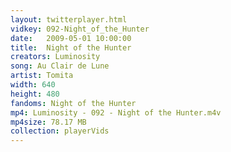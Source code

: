 ```yaml
---
layout: twitterplayer.html
vidkey: 092-Night_of_the_Hunter
date:   2009-05-01 10:00:00
title:  Night of the Hunter
creators: Luminosity
song: Au Clair de Lune
artist: Tomita
width: 640
height: 480
fandoms: Night of the Hunter
mp4: Luminosity - 092 - Night of the Hunter.m4v
mp4size: 78.17 MB
collection: playerVids
---
```


  <div>
  
  </div>
  